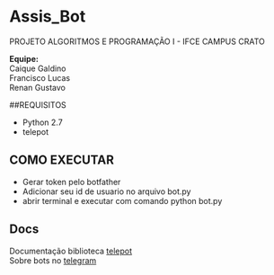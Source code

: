 # Assis_Bot
PROJETO ALGORITMOS E PROGRAMAÇÃO I - IFCE CAMPUS CRATO

**Equipe:**  
Caique Galdino  
Francisco Lucas  
Renan Gustavo

##REQUISITOS
- Python 2.7
- telepot

## COMO EXECUTAR
- Gerar token pelo botfather
- Adicionar seu id de usuario no arquivo bot.py
- abrir terminal e executar com comando python bot.py

## Docs
Documentação biblioteca [telepot](http://telepot.readthedocs.io/en/latest/)  
Sobre bots no [telegram](https://core.telegram.org/bots)
